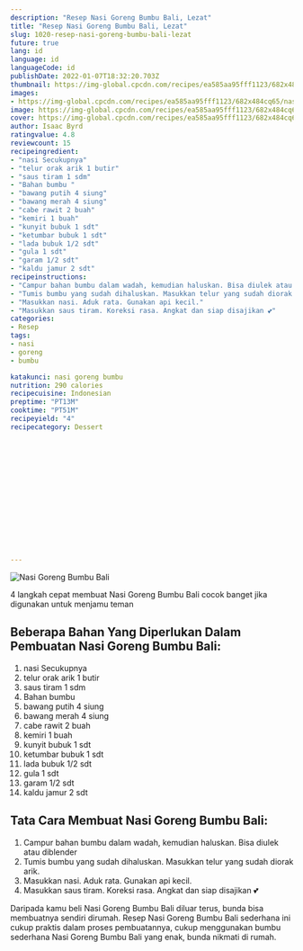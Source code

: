 ```yaml
---
description: "Resep Nasi Goreng Bumbu Bali, Lezat"
title: "Resep Nasi Goreng Bumbu Bali, Lezat"
slug: 1020-resep-nasi-goreng-bumbu-bali-lezat
future: true
lang: id
language: id
languageCode: id
publishDate: 2022-01-07T18:32:20.703Z 
thumbnail: https://img-global.cpcdn.com/recipes/ea585aa95fff1123/682x484cq65/nasi-goreng-bumbu-bali-foto-resep-utama.png
images:
- https://img-global.cpcdn.com/recipes/ea585aa95fff1123/682x484cq65/nasi-goreng-bumbu-bali-foto-resep-utama.png
image: https://img-global.cpcdn.com/recipes/ea585aa95fff1123/682x484cq65/nasi-goreng-bumbu-bali-foto-resep-utama.png
cover: https://img-global.cpcdn.com/recipes/ea585aa95fff1123/682x484cq65/nasi-goreng-bumbu-bali-foto-resep-utama.png
author: Isaac Byrd
ratingvalue: 4.8
reviewcount: 15
recipeingredient:
- "nasi Secukupnya"
- "telur orak arik 1 butir"
- "saus tiram 1 sdm"
- "Bahan bumbu "
- "bawang putih 4 siung"
- "bawang merah 4 siung"
- "cabe rawit 2 buah"
- "kemiri 1 buah"
- "kunyit bubuk 1 sdt"
- "ketumbar bubuk 1 sdt"
- "lada bubuk 1/2 sdt"
- "gula 1 sdt"
- "garam 1/2 sdt"
- "kaldu jamur 2 sdt"
recipeinstructions:
- "Campur bahan bumbu dalam wadah, kemudian haluskan. Bisa diulek atau diblender"
- "Tumis bumbu yang sudah dihaluskan. Masukkan telur yang sudah diorak arik."
- "Masukkan nasi. Aduk rata. Gunakan api kecil."
- "Masukkan saus tiram. Koreksi rasa. Angkat dan siap disajikan 💕"
categories:
- Resep
tags:
- nasi
- goreng
- bumbu

katakunci: nasi goreng bumbu 
nutrition: 290 calories
recipecuisine: Indonesian
preptime: "PT13M"
cooktime: "PT51M"
recipeyield: "4"
recipecategory: Dessert


     
    
    
    
    
    
    
    
    
    
    
      
    
---
```



![Nasi Goreng Bumbu Bali](https://img-global.cpcdn.com/recipes/ea585aa95fff1123/682x484cq65/nasi-goreng-bumbu-bali-foto-resep-utama.png)

4 langkah cepat membuat  Nasi Goreng Bumbu Bali cocok banget jika digunakan untuk menjamu teman

<!--inarticleads1-->

## Beberapa Bahan Yang Diperlukan Dalam Pembuatan Nasi Goreng Bumbu Bali:

1. nasi Secukupnya
1. telur orak arik 1 butir
1. saus tiram 1 sdm
1. Bahan bumbu 
1. bawang putih 4 siung
1. bawang merah 4 siung
1. cabe rawit 2 buah
1. kemiri 1 buah
1. kunyit bubuk 1 sdt
1. ketumbar bubuk 1 sdt
1. lada bubuk 1/2 sdt
1. gula 1 sdt
1. garam 1/2 sdt
1. kaldu jamur 2 sdt



<!--inarticleads2-->

## Tata Cara Membuat Nasi Goreng Bumbu Bali:

1. Campur bahan bumbu dalam wadah, kemudian haluskan. Bisa diulek atau diblender
1. Tumis bumbu yang sudah dihaluskan. Masukkan telur yang sudah diorak arik.
1. Masukkan nasi. Aduk rata. Gunakan api kecil.
1. Masukkan saus tiram. Koreksi rasa. Angkat dan siap disajikan 💕




Daripada kamu beli  Nasi Goreng Bumbu Bali  diluar terus, bunda  bisa membuatnya sendiri dirumah. Resep  Nasi Goreng Bumbu Bali  sederhana ini cukup praktis dalam proses pembuatannya, cukup menggunakan bumbu sederhana  Nasi Goreng Bumbu Bali  yang enak, bunda nikmati di rumah.
